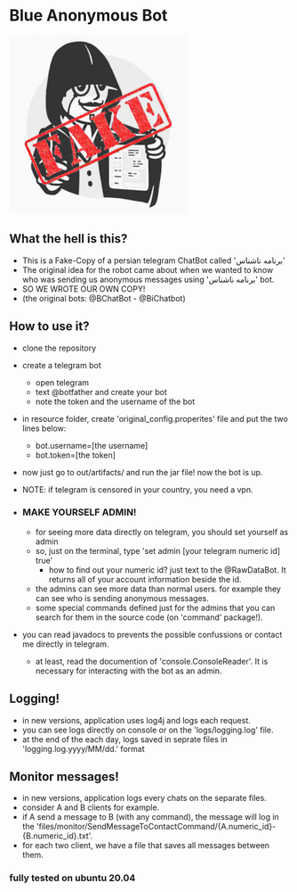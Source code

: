   # Blue Anonymous Bot
  ![logo](logo.png)
  ## What the hell is this?
  * This is a Fake-Copy of a persian telegram ChatBot called 'برنامه ناشناس'
  * The original idea for the robot came about when we wanted to know who was sending us anonymous messages using 'برنامه ناشناس' bot.
  * SO WE WROTE OUR OWN COPY!
  * (the original bots: @BChatBot - @BiChatbot)

  ## How to use it?
  * clone the repository
  * create a telegram bot
    * open telegram
    * text @botfather and create your bot
    * note the token and the username of the bot
  * in resource folder, create 'original_config.properites' file and put the two lines below:
      * bot.username=[the username]
      * bot.token=[the token]
  * now just go to out/artifacts/ and run the jar file! now the bot is up.
  * NOTE: if telegram is censored in your country, you need a vpn.
  
  * ### MAKE YOURSELF ADMIN!
    * for seeing more data directly on telegram, you should set yourself as admin
    * so, just on the terminal, type 'set admin [your telegram numeric id] true'
      * how to find out your numeric id? just text to the @RawDataBot. It returns all of your account information beside the id.
    * the admins can see more data than normal users. for example they can see who is sending anonymous messages.
    * some special commands defined just for the admins that you can search for them in the source code (on 'command' package!).
  * you can read javadocs to prevents the possible confussions or contact me directly in telegram.
    * at least, read the documention of 'console.ConsoleReader'. It is necessary for interacting with the bot as an admin.
  
  ## Logging!
  * in new versions, application uses log4j and logs each request.
  * you can see logs directly on console or on the 'logs/logging.log' file.
  * at the end of the each day, logs saved in seprate files in 'logging.log.yyyy/MM/dd.' format
  
  ## Monitor messages!
   * in new versions, application logs every chats on the separate files.
   * consider A and B clients for example.
   * if A send a message to B (with any command), the message will log in the 'files/monitor/SendMessageToContactCommand/{A.numeric_id}-{B.numeric_id}.txt'.
   * for each two client, we have a file that saves all messages between them.


### fully tested on ubuntu 20.04
